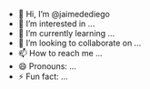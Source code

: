 - 👋 Hi, I’m @jaimedediego
- 👀 I’m interested in ...
- 🌱 I’m currently learning ...
- 💞️ I’m looking to collaborate on ...
- 📫 How to reach me ...
- 😄 Pronouns: ...
- ⚡ Fun fact: ...

<!---
jaimedediego/jaimedediego is a ✨ special ✨ repository because its `README.md` (this file) appears on your GitHub profile.
You can click the Preview link to take a look at your changes.
--->
